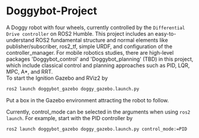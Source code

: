 # Doggybot-Project
A Doggy robot with four wheels, currently controlled by the `Differential Drive controller` on ROS2 Humble. This project includes an easy-to-understand ROS2 fundamental structure and normal elements like publisher/subscriber, ros2_tf, simple URDF, and configuration of the controller_manager. For mobile robotics studies, there are high-level packages 'Doggybot_control' and 'Doggybot_planning' (TBD) in this project, which include classical control and planning approaches such as PID, LQR, MPC, A*, and RRT.  
To start the Ignition Gazebo and RViz2 by
```bash
ros2 launch doggybot_gazebo doggy_gazebo.launch.py
```
Put a box in the Gazebo environment attracting the robot to follow.

Currently, control_mode can be selected in the arguments when using `ros2 launch`. For example, start with the PID controller by
```bash
ros2 launch doggybot_gazebo doggy_gazebo.launch.py control_mode:=PID
```
